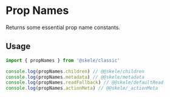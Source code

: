 # Prop Names

Returns some essential prop name constants.

## Usage

```javascript
import { propNames } from '@skele/classic'

console.log(propNames.children) // @@skele/children
console.log(propNames.metadata) // @@skele/metadata
console.log(propNames.readFallback) // @@skele/defaultRead
console.log(propNames.actionMeta) // @@skele/_actionMeta
```
